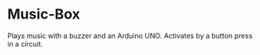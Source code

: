 # Music-Box
Plays music with a buzzer and an Arduino UNO. Activates by a button press in a circuit.
